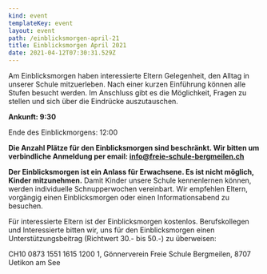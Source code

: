 ```yaml
---
kind: event
templateKey: event
layout: event
path: /einblicksmorgen-april-21
title: Einblicksmorgen April 2021
date: 2021-04-12T07:30:31.529Z
---
```

Am Einblicksmorgen haben interessierte Eltern Gelegenheit, den Alltag in unserer Schule mitzuerleben. Nach einer kurzen Einführung können alle Stufen besucht werden. Im Anschluss gibt es die Möglichkeit, Fragen zu stellen und sich über die Eindrücke auszutauschen.

**Ankunft: 9:30**

Ende des Einblickmorgens: 12:00

**Die Anzahl Plätze für den Einblicksmorgen sind beschränkt. Wir bitten um verbindliche Anmeldung per email: info@freie-schule-bergmeilen.ch**

**Der Einblicksmorgen ist ein Anlass für Erwachsene. Es ist nicht möglich, Kinder mitzunehmen.** Damit Kinder unsere Schule kennenlernen können, werden individuelle Schnupperwochen vereinbart. Wir empfehlen Eltern, vorgängig einen Einblicksmorgen oder einen Informationsabend zu besuchen.

Für interessierte Eltern ist der Einblicksmorgen kostenlos. Berufskollegen und Interessierte bitten wir, uns für den Einblicksmorgen einen Unterstützungsbeitrag (Richtwert 30.- bis 50.-) zu überweisen: 

CH10 0873 1551 1615 1200 1,  Gönnerverein Freie Schule Bergmeilen,  8707 Uetikon am See